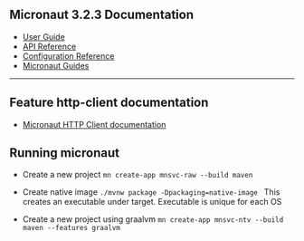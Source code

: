 ## Micronaut 3.2.3 Documentation

- [User Guide](https://docs.micronaut.io/3.2.3/guide/index.html)
- [API Reference](https://docs.micronaut.io/3.2.3/api/index.html)
- [Configuration Reference](https://docs.micronaut.io/3.2.3/guide/configurationreference.html)
- [Micronaut Guides](https://guides.micronaut.io/index.html)
---

## Feature http-client documentation

- [Micronaut HTTP Client documentation](https://docs.micronaut.io/latest/guide/index.html#httpClient)

## Running micronaut

- Create a new project ```mn create-app mnsvc-raw --build maven```
- Create native image ```./mvnw package -Dpackaging=native-image ```
This creates an executable under target. Executable is unique for each OS

- Create a new project using graalvm
```mn create-app mnsvc-ntv --build maven --features graalvm ```

